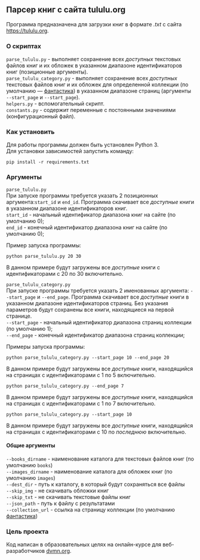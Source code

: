## Парсер книг с сайта tululu.org

Программа предназначена для загрузки книг в формате *.txt* с сайта https://tululu.org.

### О скриптах
`parse_tululu.py` - выполняет сохранение всех *доступных* текстовых файлов книг и
их обложек в указанном диапазоне идентификаторов книг (позиционные аргументы).  
`parse_tululu_category.py` - выполняет сохранение всех *доступных* текстовых файлов книг и их обложек 
для определенной коллекции (по умолчанию — [фантастика](https://tululu.org/l55/)) в указанном диапазоне страниц 
(аргументы `--start_page` и `--start_page`).  
`helpers.py` - вспомогательный скрипт.  
`constants.py` - содержит переменные с постоянными значениями (конфигурационный файл).  

### Как установить
Для работы программы должен быть установлен Python 3.  
Для установки зависимостей запустить команду:
```console
pip install -r requirements.txt
```

### Аргументы
`parse_tululu.py`  
При запуске программы требуется указать 2 позиционных аргумента:`start_id` и `end_id`. 
Программа скачивает все *доступные* книги в указанном диапазоне идентификаторов книг.    
`start_id` - начальный идентификатор диапазона книг на сайте (по умолчанию 0);  
`end_id` - конечный идентификатор диапазона книг на сайте (по умолчанию 0);

Пример запуска программы:
```console
python parse_tululu.py 20 30
```
В данном примере будут загружены все *доступные* книги с идентификаторами с 20 по 30 включительно.


`parse_tululu_category.py`  
При запуске программы требуется указать 2 именованных аргумента: `--start_page` и `--end_page`.
Программа скачивает все *доступные* книги в указанном диапазоне идентификаторов страниц.
Без указания параметров будут сохранены все книги, находящиеся на первой странице.  
`--start_page` - начальный идентификатор диапазона страниц коллекции (по умолчанию 1);  
`--end_page` - конечный идентификатор диапазона страниц коллекции;

Примеры запуска программы:
```console
python parse_tululu_category.py --start_page 10 --end_page 20
```
В данном примере будут загружены все *доступные* книги, находящийся на страницах с 
идентификаторами с 1 по 5 включительно.  
```console
python parse_tululu_category.py --end_page 7
```
В данном примере будут загружены все *доступные* книги, находящийся на страницах с 
идентификаторами с 1 по 7 включительно.  
```console
python parse_tululu_category.py --start_page 10
```
В данном примере будут загружены все *доступные* книги, находящийся на страницах с 
идентификаторами с 10 по *последнюю* включительно.  

#### Общие аргументы  
`--books_dirname` - наименование каталога для текстовых файлов книг (по умолчанию `books`)   
`--images_dirname` - наименование каталога для обложек книг (по умолчанию `images`)  
`--dest_dir` - путь к каталогу, в который будут сохраняться все файлы  
`--skip_img` - не скачивать обложки книг  
`--skip_txt` - не скачивать текстовые файлы книг    
`--json_path` - путь к файлу с результатами  
`--collection_url` - ссылка на страницу коллекции (по умолчанию [фантастика](https://tululu.org/l55/))  



### Цель проекта

Код написан в образовательных целях на онлайн-курсе для веб-разработчиков [dvmn.org](https://dvmn.org/).